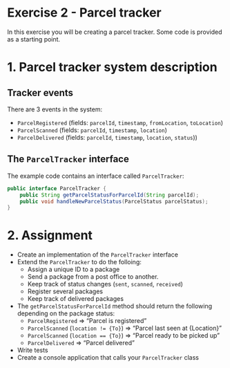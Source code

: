 # Exercise 2 - Parcel tracker

In this exercise you will be creating a parcel tracker. Some code is provided as a starting point.

# 1. Parcel tracker system description

## Tracker events
There are 3 events in the system:
- `ParcelRegistered` (fields: `parcelId`, `timestamp`, `fromLocation`, `toLocation`)
- `ParcelScanned` (fields: `parcelId`, `timestamp`, `location`)
- `ParcelDelivered` (fields: `parcelId`, `timestamp`, `location`, `status`))

## The `ParcelTracker` interface
The example code contains an interface called `ParcelTracker`:

```java
public interface ParcelTracker {
    public String getParcelStatusForParcelId(String parcelId);
    public void handleNewParcelStatus(ParcelStatus parcelStatus);
}
```

# 2. Assignment

- Create an implementation of the `ParcelTracker` interface
- Extend the `ParcelTracker` to do the folloing:
    - Assign a unique ID to a package
    - Send a package from a post office to another.
    - Keep track of status changes (`sent`, `scanned`, `received`)
    - Register several packages
    - Keep track of delivered packages 
-  The `getParcelStatusForParcelId` method should return the following depending on the package status:
    - `ParcelRegistered` => “Parcel is registered”
    - `ParcelScanned` (`location != {To}`) => “Parcel last seen at {Location}”
    - `ParcelScanned` (`location == {To}`) => “Parcel ready to be picked up”
    - `ParcelDelivered` => “Parcel delivered”
- Write tests
- Create a console application that calls your `ParcelTracker` class
